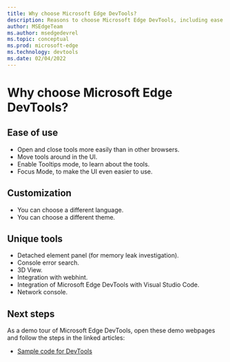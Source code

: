 ```yaml
---
title: Why choose Microsoft Edge DevTools?
description: Reasons to choose Microsoft Edge DevTools, including ease of use, customization, and unique tools.
author: MSEdgeTeam
ms.author: msedgedevrel
ms.topic: conceptual
ms.prod: microsoft-edge
ms.technology: devtools
ms.date: 02/04/2022
---
```

# Why choose Microsoft Edge DevTools?


<!-- ====================================================================== -->
## Ease of use

*  Open and close tools more easily than in other browsers.
*  Move tools around in the UI.
*  Enable Tooltips mode, to learn about the tools.
*  Focus Mode, to make the UI even easier to use.


<!-- ====================================================================== -->
## Customization

*  You can choose a different language.
*  You can choose a different theme.


<!-- ====================================================================== -->
## Unique tools

*  Detached element panel (for memory leak investigation).
*  Console error search.
*  3D View.
*  Integration with webhint.
*  Integration of Microsoft Edge DevTools with Visual Studio Code.
*  Network console.


<!-- ====================================================================== -->
## Next steps

As a demo tour of Microsoft Edge DevTools, open these demo webpages and follow the steps in the linked articles:

* [Sample code for DevTools](sample-code/sample-code.md)

<!--
* [Demo tour of DevTools](demo-tour/demo-tour-of-microsoft-edge-devtools.md)
-->
